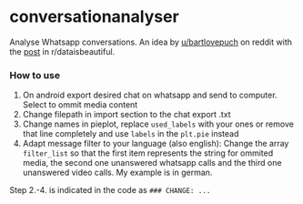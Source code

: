 # conversationanalyser
Analyse Whatsapp conversations. An idea by [u/bartlovepuch](https://www.reddit.com/u/bartlovepuch) on reddit with the [post](https://www.reddit.com/r/dataisbeautiful/comments/7xicua/my_girlfriend_made_a_visualization_of_all/) in r/dataisbeautiful.

### How to use
1. On android export desired chat on whatsapp and send to computer. Select to ommit media content
2. Change filepath in import section to the chat export .txt
3. Change names in pieplot, replace `used_labels` with your ones or remove that line completely and use `labels` in the `plt.pie` instead
4. Adapt message filter to your language (also english): Change the array `filter_list` so that the first item represents the string for ommited media, the second one unanswered whatsapp calls and the third one unanswered video calls. My example is in german.

Step 2.-4. is indicated in the code as `### CHANGE: ...`
